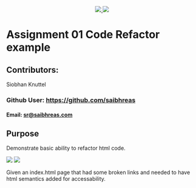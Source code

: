 <p align='center'>
  <a href="https://github.com/saibhreas">
    <img src="https://img.shields.io/badge/GitHub-100000?style=flat&logo=github&logoColor=white">
  </a>
  
  <a href='https://www.linkedin.com/in/siobhanknuttel'>
      <img src='https://img.shields.io/badge/LinkedIn-blue?style=flat&logo=linkedin&labelColor=blue'>
  </a>
</p>

# Assignment 01 Code Refactor example

## Contributors:

Siobhan Knuttel

### Github User: https://github.com/saibhreas

#### Email: sr@saibhreas.com

## Purpose

Demonstrate basic ability to refactor html code.  

<a href= # ><img src="https://img.shields.io/badge/CSS3-1572B6?style=flat&logo=css3&logoColor=white"></a>
<a href= #><img src="https://img.shields.io/badge/HTML5-E34F26?tyle=flat&logo=html5&logoColor=white"> </a>

Given an index.html page that had some broken links and needed to have html semantics added for accessability.


